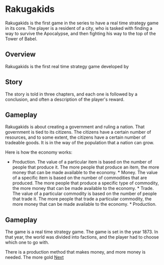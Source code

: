 # Rakugakids

Rakugakids is the first game in the series to have a real time strategy game in its core. The player is a resident of a city, who is tasked with finding a way to survive the Apocalypse, and then fighting his way to the top of the Tower of Babel.

## Overview

Rakugakids is the first real time strategy game developed by                                                                                                 

## Story

The story is told in three chapters, and each one is followed by a conclusion, and often a description of the player's reward.

## Gameplay

Rakugakids is about creating a government and ruling a nation. That government is tied to its citizens. The citizens have a certain number of resources, and to some extent, the citizens have a certain number of tradeable goods. It is in the way of the population that a nation can grow.

Here is how the economy works:

*    Production. The value of a particular item is based on the number of people that produce it. The more people that produce an item, the more money that can be made available to the economy. *   Money. The value of a specific item is based on the number of commodities that are produced. The more people that produce a specific type of commodity, the more money that can be made available to the economy. *   Trade. The value of a particular commodity is based on the number of people that trade it. The more people that trade a particular commodity, the more money that can be made available to the economy. *   Production.

## Gameplay

The game is a real time strategy game. The game is set in the year 1873. In that year, the world was divided into factions, and the player had to choose which one to go with.

There is a production method that makes money, and more money is needed. The more gold
[Next](472.md)